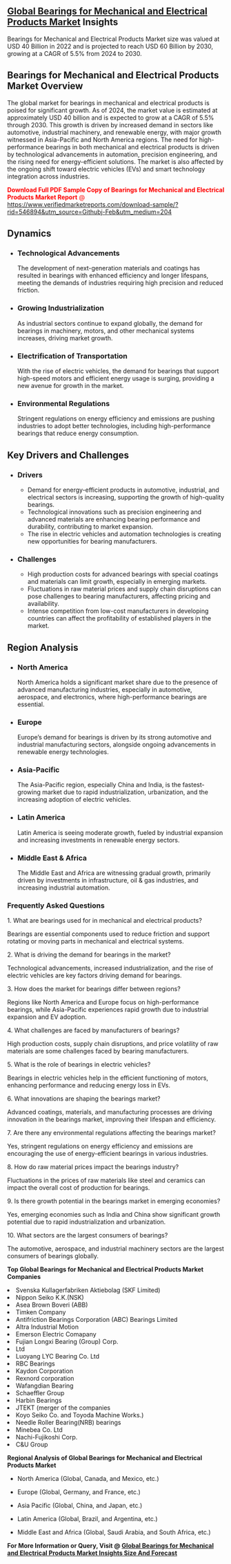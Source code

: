 <h2><a href="https://www.verifiedmarketreports.com/download-sample/?rid=546894&amp;utm_source=Githubj&amp;utm_medium=204" target="_blank">Global Bearings for Mechanical and Electrical Products Market</a> Insights</h2><p>Bearings for Mechanical and Electrical Products Market size was valued at USD 40 Billion in 2022 and is projected to reach USD 60 Billion by 2030, growing at a CAGR of 5.5% from 2024 to 2030.</p><p> <h2>Bearings for Mechanical and Electrical Products Market Overview</h2> <p>The global market for bearings in mechanical and electrical products is poised for significant growth. As of 2024, the market value is estimated at approximately USD 40 billion and is expected to grow at a CAGR of 5.5% through 2030. This growth is driven by increased demand in sectors like automotive, industrial machinery, and renewable energy, with major growth witnessed in Asia-Pacific and North America regions. The need for high-performance bearings in both mechanical and electrical products is driven by technological advancements in automation, precision engineering, and the rising need for energy-efficient solutions. The market is also affected by the ongoing shift toward electric vehicles (EVs) and smart technology integration across industries.</p> <p><p><span class=""><span style="color: #ff0000;"><strong>Download Full PDF Sample Copy of Bearings for Mechanical and Electrical Products Market Report</strong> @ </span><a href="https://www.verifiedmarketreports.com/download-sample/?rid=546894&amp;utm_source=Githubj-Feb&amp;utm_medium=204" target="_blank">https://www.verifiedmarketreports.com/download-sample/?rid=546894&amp;utm_source=Githubj-Feb&amp;utm_medium=204</a></span></p></p> <h2>Dynamics</h2> <ul> <li><h3>Technological Advancements</h3> The development of next-generation materials and coatings has resulted in bearings with enhanced efficiency and longer lifespans, meeting the demands of industries requiring high precision and reduced friction.</li> <li><h3>Growing Industrialization</h3> As industrial sectors continue to expand globally, the demand for bearings in machinery, motors, and other mechanical systems increases, driving market growth.</li> <li><h3>Electrification of Transportation</h3> With the rise of electric vehicles, the demand for bearings that support high-speed motors and efficient energy usage is surging, providing a new avenue for growth in the market.</li> <li><h3>Environmental Regulations</h3> Stringent regulations on energy efficiency and emissions are pushing industries to adopt better technologies, including high-performance bearings that reduce energy consumption.</li> </ul> <h2>Key Drivers and Challenges</h2> <ul> <li><h3>Drivers</h3> <ul> <li>Demand for energy-efficient products in automotive, industrial, and electrical sectors is increasing, supporting the growth of high-quality bearings.</li> <li>Technological innovations such as precision engineering and advanced materials are enhancing bearing performance and durability, contributing to market expansion.</li> <li>The rise in electric vehicles and automation technologies is creating new opportunities for bearing manufacturers.</li> </ul> </li> <li><h3>Challenges</h3> <ul> <li>High production costs for advanced bearings with special coatings and materials can limit growth, especially in emerging markets.</li> <li>Fluctuations in raw material prices and supply chain disruptions can pose challenges to bearing manufacturers, affecting pricing and availability.</li> <li>Intense competition from low-cost manufacturers in developing countries can affect the profitability of established players in the market.</li> </ul> </li> </ul> <h2>Region Analysis</h2> <ul> <li><h3>North America</h3> North America holds a significant market share due to the presence of advanced manufacturing industries, especially in automotive, aerospace, and electronics, where high-performance bearings are essential.</li> <li><h3>Europe</h3> Europe’s demand for bearings is driven by its strong automotive and industrial manufacturing sectors, alongside ongoing advancements in renewable energy technologies.</li> <li><h3>Asia-Pacific</h3> The Asia-Pacific region, especially China and India, is the fastest-growing market due to rapid industrialization, urbanization, and the increasing adoption of electric vehicles.</li> <li><h3>Latin America</h3> Latin America is seeing moderate growth, fueled by industrial expansion and increasing investments in renewable energy sectors.</li> <li><h3>Middle East & Africa</h3> The Middle East and Africa are witnessing gradual growth, primarily driven by investments in infrastructure, oil & gas industries, and increasing industrial automation.</li> </ul> <h3>Frequently Asked Questions</h3> <p>1. What are bearings used for in mechanical and electrical products?</p> <p>Bearings are essential components used to reduce friction and support rotating or moving parts in mechanical and electrical systems.</p> <p>2. What is driving the demand for bearings in the market?</p> <p>Technological advancements, increased industrialization, and the rise of electric vehicles are key factors driving demand for bearings.</p> <p>3. How does the market for bearings differ between regions?</p> <p>Regions like North America and Europe focus on high-performance bearings, while Asia-Pacific experiences rapid growth due to industrial expansion and EV adoption.</p> <p>4. What challenges are faced by manufacturers of bearings?</p> <p>High production costs, supply chain disruptions, and price volatility of raw materials are some challenges faced by bearing manufacturers.</p> <p>5. What is the role of bearings in electric vehicles?</p> <p>Bearings in electric vehicles help in the efficient functioning of motors, enhancing performance and reducing energy loss in EVs.</p> <p>6. What innovations are shaping the bearings market?</p> <p>Advanced coatings, materials, and manufacturing processes are driving innovation in the bearings market, improving their lifespan and efficiency.</p> <p>7. Are there any environmental regulations affecting the bearings market?</p> <p>Yes, stringent regulations on energy efficiency and emissions are encouraging the use of energy-efficient bearings in various industries.</p> <p>8. How do raw material prices impact the bearings industry?</p> <p>Fluctuations in the prices of raw materials like steel and ceramics can impact the overall cost of production for bearings.</p> <p>9. Is there growth potential in the bearings market in emerging economies?</p> <p>Yes, emerging economies such as India and China show significant growth potential due to rapid industrialization and urbanization.</p> <p>10. What sectors are the largest consumers of bearings?</p> <p>The automotive, aerospace, and industrial machinery sectors are the largest consumers of bearings globally.</p> </p><p><strong>Top Global Bearings for Mechanical and Electrical Products Market Companies</strong></p><div data-test-id=""><p><li>Svenska Kullagerfabriken Aktiebolag (SKF Limited)</li><li> Nippon Seiko K.K.(NSK)</li><li> Asea Brown Boveri (ABB)</li><li> Timken Company</li><li> Antifriction Bearings Corporation (ABC) Bearings Limited</li><li> Altra Industrial Motion</li><li> Emerson Electric Comapany</li><li> Fujian Longxi Bearing (Group) Corp.</li><li> Ltd</li><li> Luoyang LYC Bearing Co. Ltd</li><li> RBC Bearings</li><li> Kaydon Corporation</li><li> Rexnord corporation</li><li> Wafangdian Bearing</li><li> Schaeffler Group</li><li> Harbin Bearings</li><li> JTEKT (merger of the companies</li><li> Koyo Seiko Co. and Toyoda Machine Works.)</li><li> Needle Roller Bearing(NRB) bearings</li><li> Minebea Co. Ltd</li><li> Nachi-Fujikoshi Corp.</li><li> C&U Group</li></p><div><strong>Regional Analysis of&nbsp;Global Bearings for Mechanical and Electrical Products Market</strong></div><ul><li dir="ltr"><p dir="ltr">North America&nbsp;(Global, Canada, and Mexico, etc.)</p></li><li dir="ltr"><p dir="ltr">Europe (Global, Germany, and France, etc.)</p></li><li dir="ltr"><p dir="ltr">Asia Pacific&nbsp;(Global, China, and Japan, etc.)</p></li><li dir="ltr"><p dir="ltr">Latin America&nbsp;(Global, Brazil, and Argentina, etc.)</p></li><li dir="ltr">Middle East and Africa&nbsp;(Global, Saudi Arabia, and South Africa, etc.)</li></ul><p><strong>For More Information or Query, Visit @&nbsp;</strong><strong><a href="https://www.verifiedmarketreports.com/product/bearings-for-mechanical-and-electrical-products-market-size-and-forecast/?utm_source=Githubj&amp;utm_medium=204" target="_blank">Global Bearings for Mechanical and Electrical Products Market Insights Size And Forecast</a></strong></p></div>
